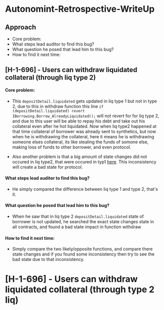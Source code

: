 # Autonomint-Retrospective-WriteUp

## Approach 
- Core problem:
- What steps lead auditor to find this bug?
- What question he posed that lead him to this bug?
- How to find it next time:

## [H-1-696] - Users can withdraw liquidated collateral (through liq type 2) 

#### Core problem:

- This `depositDetail.liquidated` gets updated in liq type 1 but not in type 2, due to this in withdraw function this line `if (depositDetail.liquidated) revert IBorrowing.Borrow_AlreadyLiquidated();` will not revert for for liq type 2, and due to this user will be able to repay his debt and take out his collateral even after
he hot liquidated. Now when liq type2 happened at that time collateral of borrower was already sent to synthetics, but now when he is withdrawing the collateral,
here it means he is withdrawing someone elses collateral, its like stealing the funds of somone else, making loss of funds to other borrower, and even protocol.

- Also another problem is that a big amount of state changes did not occured in liq type2, that were occured in typ1 [here](https://github.com/sherlock-audit/2024-11-autonomint/blob/0d324e04d4c0ca306e1ae4d4c65f0cb9d681751b/Blockchain/Blockchian/contracts/Core_logic/borrowLiquidation.sol#L241-L277). This inconsistency will create a bad state for protocol. 

#### What steps lead auditor to find this bug?
- He simply compared the difference between liq type 1 and type 2, that's it.
 
#### What question he posed that lead him to this bug?
- When he saw that in liq type 2 `depositDetail.liquidated` state of borrower is not updated, he searched the exact state changes state in all contracts, and found a bad state impact in function withdraw 

#### How to find it next time:
- Simply compare the two likely/opposite functions, and compare there state changes and if you found some inconsistency then try to see the bad state due to that inconsistency.


# [H-1-696] - Users can withdraw liquidated collateral (through type 2 liq) 
